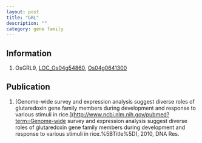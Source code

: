 ```yaml
---
layout: post
title: "GRL"
description: ""
category: gene family
---
```


## Information
1. OsGRL9, [LOC_Os04g54860](http://rice.plantbiology.msu.edu/cgi-bin/ORF_infopage.cgi?orf=LOC_Os04g54860), [Os04g0641300](http://rapdb.dna.affrc.go.jp/viewer/gbrowse_details/irgsp1?name=Os04g0641300)

## Publication
1. [Genome-wide survey and expression analysis suggest diverse roles of glutaredoxin gene family members during development and response to various stimuli in rice.](http://www.ncbi.nlm.nih.gov/pubmed?term=Genome-wide survey and expression analysis suggest diverse roles of glutaredoxin gene family members during development and response to various stimuli in rice.%5BTitle%5D), 2010, DNA Res.


